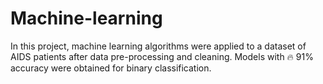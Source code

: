 # Machine-learning

In this project, machine learning algorithms were applied to a dataset of AIDS patients after data pre-processing and cleaning. Models with 🔥 91% accuracy were obtained for binary classification.
